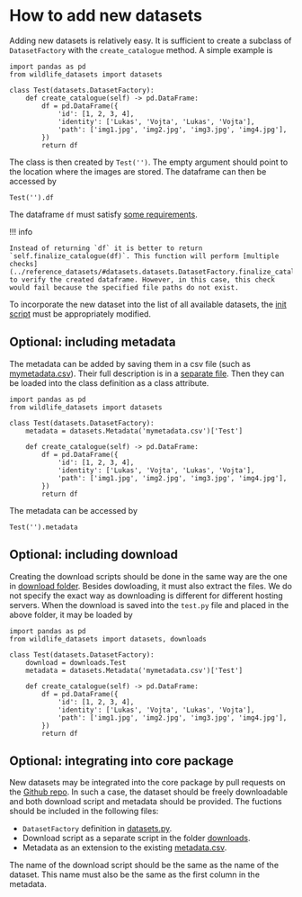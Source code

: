 # How to add new datasets

Adding new datasets is relatively easy. It is sufficient to create a subclass of `DatasetFactory` with the `create_catalogue` method. A simple example is

    import pandas as pd
    from wildlife_datasets import datasets

    class Test(datasets.DatasetFactory):
        def create_catalogue(self) -> pd.DataFrame:
            df = pd.DataFrame({
                'id': [1, 2, 3, 4],
                'identity': ['Lukas', 'Vojta', 'Lukas', 'Vojta'],
                'path': ['img1.jpg', 'img2.jpg', 'img3.jpg', 'img4.jpg'],
            })
            return df

The class is then created by `Test('')`. The empty argument should point to the location where the images are stored. The dataframe can then be accessed by

    Test('').df

The dataframe `df` must satisfy [some requirements](../dataframe).

!!! info

    Instead of returning `df` it is better to return `self.finalize_catalogue(df)`. This function will perform [multiple checks](../reference_datasets/#datasets.datasets.DatasetFactory.finalize_catalogue) to verify the created dataframe. However, in this case, this check would fail because the specified file paths do not exist.

To incorporate the new dataset into the list of all available datasets, the [init script](https://github.com/WildlifeDatasets/wildlife-datasets/blob/main/wildlife_datasets/datasets/__init__.py) must be appropriately modified.


## Optional: including metadata

The metadata can be added by saving them in a csv file (such as [mymetadata.csv](../csv/mymetadata.csv)). Their full description is in a [separate file](../dataframe#metadata). Then they can be loaded into the class definition as a class attribute. 

    import pandas as pd
    from wildlife_datasets import datasets

    class Test(datasets.DatasetFactory):
        metadata = datasets.Metadata('mymetadata.csv')['Test']

        def create_catalogue(self) -> pd.DataFrame:
            df = pd.DataFrame({
                'id': [1, 2, 3, 4],
                'identity': ['Lukas', 'Vojta', 'Lukas', 'Vojta'],
                'path': ['img1.jpg', 'img2.jpg', 'img3.jpg', 'img4.jpg'],
            })
            return df

The metadata can be accessed by

    Test('').metadata


## Optional: including download

Creating the download scripts should be done in the same way are the one in [download folder](https://github.com/WildlifeDatasets/wildlife-datasets/tree/main/wildlife_datasets/downloads). Besides dowloading, it must also extract the files. We do not specify the exact way as downloading is different for different hosting servers. When the download is saved into the `test.py` file and placed in the above folder, it may be loaded by

    import pandas as pd
    from wildlife_datasets import datasets, downloads

    class Test(datasets.DatasetFactory):
        download = downloads.Test
        metadata = datasets.Metadata('mymetadata.csv')['Test']

        def create_catalogue(self) -> pd.DataFrame:
            df = pd.DataFrame({
                'id': [1, 2, 3, 4],
                'identity': ['Lukas', 'Vojta', 'Lukas', 'Vojta'],
                'path': ['img1.jpg', 'img2.jpg', 'img3.jpg', 'img4.jpg'],
            })
            return df

## Optional: integrating into core package

New datasets may be integrated into the core package by pull requests on the [Github repo](https://github.com/WildlifeDatasets/wildlife-datasets). In such a case, the dataset should be freely downloadable and both download script and metadata should be provided. The fuctions should be included in the following files:

  - `DatasetFactory` definition in [datasets.py](https://github.com/WildlifeDatasets/wildlife-datasets/tree/main/wildlife_datasets/datasets).
  - Download script as a separate script in the folder [downloads](https://github.com/WildlifeDatasets/wildlife-datasets/tree/main/wildlife_datasets/downloads).
  - Metadata as an extension to the existing [metadata.csv](https://github.com/WildlifeDatasets/wildlife-datasets/tree/main/wildlife_datasets/datasets).

The name of the download script should be the same as the name of the dataset. This name must also be the same as the first column in the metadata.

